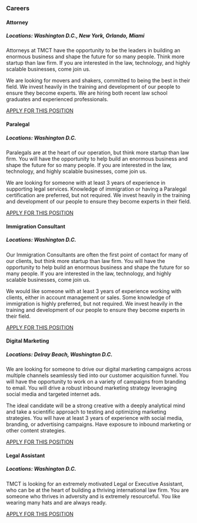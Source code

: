 ### Careers

#### Attorney
##### Locations: Washington D.C., New York, Orlando, Miami
Attorneys at TMCT have the opportunity to be the leaders in building an enormous business and shape the future for so many people. Think more startup than law firm. If you are interested in the law, technology, and highly scalable businesses, come join us. 

We are looking for movers and shakers, committed to being the best in their field. We invest heavily in the training and development of our people to ensure they become experts. We are hiring both recent law school graduates and experienced professionals. 


<a class="apply" href="mailto:info@tmct.law">APPLY FOR THIS POSITION</a>


#### Paralegal
##### Locations: Washington D.C.
Paralegals are at the heart of our operation, but think more startup than law firm. You will have the opportunity to help build an enormous business and shape the future for so many people. If you are interested in the law, technology, and highly scalable businesses, come join us. 

We are looking for someone with at least 3 years of experience in supporting legal services. Knowledge of immigration or having a Paralegal certification are preferred, but not required. We invest heavily in the training and development of our people to ensure they become experts in their field.

<a class="apply" href="mailto:info@tmct.law">APPLY FOR THIS POSITION</a>


#### Immigration Consultant
##### Locations: Washington D.C.
Our Immigration Consultants are often the first point of contact for many of our clients, but think more startup than law firm. You will have the opportunity to help build an enormous business and shape the future for so many people. If you are interested in the law, technology, and highly scalable businesses, come join us. 

We would like someone with at least 3 years of experience working with clients, either in account management or sales. Some knowledge of immigration is highly preferred, but not required. We invest heavily in the training and development of our people to ensure they become experts in their field.

<a class="apply" href="mailto:info@tmct.law">APPLY FOR THIS POSITION</a>


#### Digital Marketing
##### Locations: Delray Beach, Washington D.C.
We are looking for someone to drive our digital marketing campaigns across multiple channels seamlessly tied into our customer acquisition funnel. You will have the opportunity to work on a variety of campaigns from branding to email. You will drive a robust inbound marketing strategy leveraging social media and targeted internet ads. 

The ideal candidate will be a strong creative with a deeply analytical mind and take a scientific approach to testing and optimizing marketing strategies. You will have at least 3 years of experience with social media, branding, or advertising campaigns. Have exposure to inbound marketing or other content strategies.

<a class="apply" href="mailto:info@tmct.law">APPLY FOR THIS POSITION</a>


#### Legal Assistant
##### Locations: Washington D.C.
TMCT is looking for an extremely motivated Legal or Executive Assistant, who can be at the heart of building a thriving international law firm. You are someone who thrives in adversity and is extremely resourceful. You like wearing many hats and are always ready.

<a class="apply" href="mailto:info@tmct.law">APPLY FOR THIS POSITION</a>